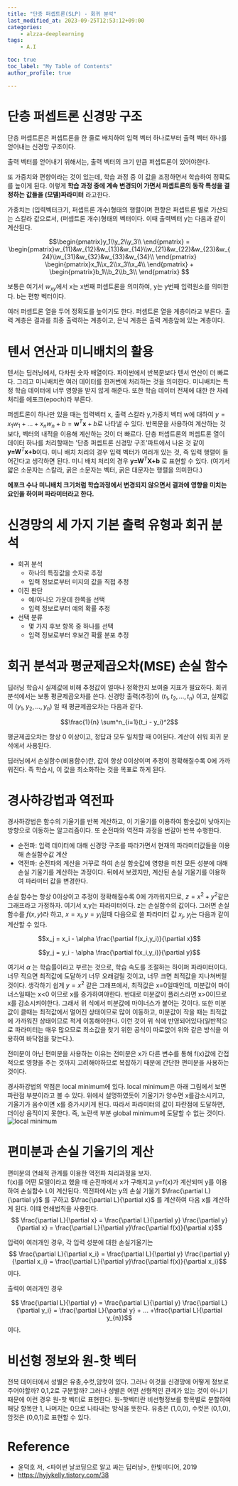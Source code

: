 ```yaml
---
title: "단층 퍼셉트론(SLP) - 회귀 분석"
last_modified_at: 2023-09-25T12:53:12+09:00
categories:
    - alzza-deeplearning
tags:
    - A.I

toc: true
toc_label: "My Table of Contents"
author_profile: true

---
```

# 단층 퍼셉트론 신경망 구조

단층 퍼셉트론은 퍼셉트론을 한 줄로 배치하여 입력 벡터 하나로부터 출력 벡터 하나를 얻어내는 신경망 구조이다.

출력 벡터를 얻어내기 위해서는, 출력 벡터의 크기 만큼 퍼셉트론이 있어야한다.

또 가중치와 편향이라는 것이 있는데, 학습 과정 중 이 값을 조정하면서 학습하여 정확도를 높이게 된다. 이렇게  __학습 과정 중에 계속 변경되어 가면서 퍼셉트론의 동작 특성을 결정하는 값들을 (모델)파라미터__ 라고한다. 

가중치는 (입력벡터크기, 퍼셉트론 개수)형태의 행렬이며 편향은 퍼셉트론 별로 가산되는 스칼라 값으로서, (퍼셉트론 개수)형태의 벡터이다. 이때 출력벡터 y는 다음과 같이 계산된다.

$$\begin{pmatrix}y_1\\y_2\\y_3\\ \end{pmatrix} = \begin{pmatrix}w_{11}&w_{12}&w_{13}&w_{14}\\w_{21}&w_{22}&w_{23}&w_{24}\\w_{31}&w_{32}&w_{33}&w_{34}\\ \end{pmatrix} \begin{pmatrix}x_1\\x_2\\x_3\\x_4\\ \end{pmatrix} + \begin{pmatrix}b_1\\b_2\\b_3\\ \end{pmatrix} $$

보통은 여기서 $w_{xy}$에서 x는 x번째 퍼셉트론을 의미하여, y는 y번째 입력원소를 의미한다. b는 편향 벡터이다.

여러 퍼셉트론 열을 두어 정확도를 높이기도 한다. 퍼셉트론 열을 계층이라고 부른다. 출력 계층은 결과를 최종 출력하는 계층이고, 은닉 계층은 출력 계층앞에 있는 계층이다.

# 텐서 연산과 미니배치의 활용
텐서는 딥러닝에서, 다차원 숫자 배열이다. 파이썬에서 반복문보다 텐서 연산이 더 빠르다. 그리고 미니배치란 여러 데이터를 한꺼번에 처리하는 것을 의미한다. 미니배치는 특정 학습 데이터에 너무 영향을 받지 않게 해준다. 또한 학습 데이터 전체에 대한 한 차례 처리를 에포크(epoch)라 부른다.

퍼셉트론이 하나만 있을 때는 입력벡터 x, 출력 스칼라 y,가중치 벡터 w에 대하여 $y = x_1w_1 +...+ x_nw_n + b = \textbf{w}^T \textbf{x}+b$로 나타낼 수 있다. 반복문을 사용하여 계산하는 것보다, 벡터의 내적을 이용해 계산하는 것이 더 빠르다. 단층 퍼셉트론의 퍼셉트론 열이 데이터 하나를 처리할때는 '단층 퍼셉트론 신경망 구조'파트에서 나온 것 같이 $\textbf{y=W}^T \textbf{x+b}$이다. 미니 배치 처리의 경우 입력 벡터가 여러개 있는 것, 즉 입력 행렬이 들어간다고 생각하면 된다. 미니 배치 처리의 경우 $\textbf{y=W}^T \textbf{X+b}$ 로 표현할 수 있다. (여기서 얇은 소문자는 스칼라, 굵은 소문자는 벡터, 굵은 대문자는 행렬을 의미한다.)

**에포크 수나 미니배치 크기처럼 학습과정에서 변경되지 않으면서 결과에 영향을 미치는 요인을 하이퍼 파라미터라고 한다.**

# 신경망의 세 가지 기본 출력 유형과 회귀 분석
 - 회귀 분석
    - 하나의 특징값을 숫자로 추정
    - 입력 정보로부터 미지의 값을 직접 추정
 - 이진 판단
    - 예/아니오 가운데 한쪽을 선택
    - 입력 정보로부터 예의 확률 추정
 - 선택 분류
    - 몇 가지 후보 항목 중 하나를 선택
    - 입력 정보로부터 후보간 확률 분포 추정

# 회귀 분석과 평균제곱오차(MSE) 손실 함수

딥러닝 학습시 실제값에 비해 추정값이 얼마나 정확한지 보여줄 지표가 필요하다.
회귀 분석에서는 보통 평균제곱오차를 쓴다. 신경망 출력(추정)이 $(t_1,t_2,...,t_n)$ 이고, 실제값이 $(y_1,y_2,...,y_n)$ 일 때 평균제곱오차는 다음과 같다.

$$\frac{1}{n} \sum^n_{i=1}(t_i - y_i)^2$$

평균제곱오차는 항상 0 이상이고, 정답과 모두 일치할 때 0이된다. 계산이 쉬워 회귀 분석에서 사용된다.

딥러닝에서 손실함수(비용함수)란, 값이 항상 0이상이며 추정이 정확해질수록 0에 가까워진다. 즉 학습시, 이 값을 최소화하는 것을 목표로 하게 된다.

# 경사하강법과 역전파

경사하강법은 함수의 기울기를 반복 계산하고, 이 기울기를 이용하여 함숫값이 낮아지는 방향으로 이동하는 알고리즘이다. 또 순전파와 역전파 과정을 번갈아 반복 수행한다.
- 순전파: 입력 데이터에 대해 신경망 구조를 따라가면서 현재의 파라미터값들을 이용해 손실함수값 계산
- 역전파: 순전파의 계산을 거꾸로 하여 손실 함숫값에 영향을 미친 모든 성분에 대해 손실 기울기를 계산하는 과정이다. 뒤에서 보겠지만, 계산된 손실 기울기를 이용하여 파라미터 값을 변경한다.

손실 함수는 항상 0이상이고 추정이 정확해질수록 0에 가까워지므로, $z=x^2 + y^2$같은 그래프라고 가정하자. 여기서 x,y는 파라미터이다. z는 손실함수의 값이다. 그러면 손실함수를 $f(x,y)$라 하고, $x=x_i, y=y_i$일때 다음으로 쓸 파라미터 값 $x_j$, $y_j$는 다음과 같이 계산할 수 있다.

$$x_j = x_i - \alpha \frac{\partial f(x_i,y_i)}{\partial x}$$

$$y_j = y_i - \alpha \frac{\partial f(x_i,y_i)}{\partial y}$$

여기서 $\alpha$ 는 학습률이라고 부르는 것으로, 학습 속도를 조절하는 하이퍼 파라미터이다. 너무 작으면 최적값에 도달하기 너무 오래걸릴 것이고, 너무 크면 최적값을 지나쳐버릴 것이다. 생각하기 쉽게 $y=x^2$ 같은 그래프에서, 최적값은 x=0일때인데, 미분값이 마이너스일때는 x<0 이므로 x를 증가하여야한다. 반대로 미분값이 플러스라면 x>0이므로 x를 감소시켜야한다. 그래서 위 식에서 미분값에 마이너스가 붙어는 것이다. 또한 미분값이 클때는 최적값에서 멀어진 상태이므로 많이 이동하고, 미분값이 작을 때는 최적값에 가까워진 상태이므로 적게 이동해야한다. 이런 것이 위 식에 반영되어있다(일반적으로 파라미터는 매우 많으므로 최소값을 찾기 위한 공식이 따로없어 위와 같은 방식을 이용하여 바닥점을 찾는다.).

전미분이 아닌 편미분을 사용하는 이유는 전미분은 x가 다른 변수를 통해 f(x)값에 간접적으로 영향을 주는 것까지 고려해야하므로 복잡하기 때문에 간단한 편미분을 사용하는 것이다.

경사하강법의 약점은 local minimum에 있다. local minimum은 아래 그림에서 보면 파란점 부분이라고 볼 수 있다. 위에서 설명하였듯이 기울기가 양수면 x를감소시키고, 기울기가 음수이면 x를 증가시키게 된다. 따라서 파라미터의 값이 파란점에 도달하면, 더이상 움직이지 못한다. 즉, 노란색 부분 global minimum에 도달할 수 없는 것이다.
![local minimum](https://github.com/minchoCoin/minchoCoin.github.io/assets/62372650/0cea6953-846e-4a0d-9e27-53b03236e8a4)

# 편미분과 손실 기울기의 계산

편미분의 연쇄적 관계를 이용한 역전파 처리과정을 보자.<br>
f(x)를 어떤 모델이라고 했을 때 순전파에서 x가 구해지고 y=f(x)가 계산되며 y를 이용하여 손실함수 L이 계산된다. 역전파에서는 y의 손실 기울기 $\frac{\partial L}{\partial y}$ 를 구하고  $\frac{\partial L}{\partial x}$ 를 계산하여 다음 x를 계산하게 된다.
이떄 연쇄법칙을 사용한다.
$$ \frac{\partial L}{\partial x} = \frac{\partial L}{\partial y} \frac{\partial y}{\partial x} = \frac{\partial L}{\partial y}\frac{\partial f(x)}{\partial x}$$

입력이 여러개인 경우, 각 입력 성분에 대한 손실기울기는
 $$ \frac{\partial L}{\partial x_i} = \frac{\partial L}{\partial y} \frac{\partial y}{\partial x_i} = \frac{\partial L}{\partial y}\frac{\partial f(x)}{\partial x_i}$$
 이다.

 출력이 여러개인 경우

  $$ \frac{\partial L}{\partial y} = \frac{\partial L}{\partial y} \frac{\partial L}{\partial y_i} = \frac{\partial L}{\partial y} + ... +\frac{\partial L}{\partial y_{n}}$$
 이다.

# 비선형 정보와 원-핫 벡터
전복 데이터에서 성별은 유충,수컷,암컷이 있다. 그러나 이것을 신경망에 어떻게 정보로 주어야할까? 0,1,2로 구분할까? 그러나 성별은 어떤 선형적인 관계가 있는 것이 아니기 때문에 이런 경우 원-핫 벡터로 표현한다. 원-핫벡터란 비선형정보를 항목별로 분할하여 해당 항목만 1, 나머지는 0으로 나타내는 방식을 뜻한다. 유충은 (1,0,0), 수컷은 (0,1,0), 암컷은 (0,0,1)로 표현할 수 있다.

# Reference
 - 윤덕호 저, <파이썬 날코딩으로 알고 짜는 딥러닝>, 한빛미디어, 2019
 - https://hyjykelly.tistory.com/38